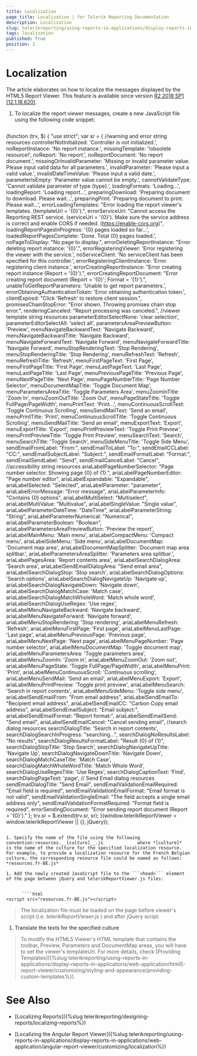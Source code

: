 ```yaml
---
title: Localization
page_title: Localization | for Telerik Reporting Documentation
description: Localization
slug: telerikreporting/using-reports-in-applications/display-reports-in-applications/web-application/html5-report-viewer/customizing/localization
tags: localization
published: True
position: 2
---
```


# Localization



The article elaborates on how to localize the messages displayed by the HTML5 Report Viewer. This feature is available since version  [R2 2018 SP1 (12.1.18.620)](https://www.telerik.com/support/whats-new/reporting/release-history/progress-telerik-reporting-r2-2018-sp1-12-1-18-620).       

1. To localize the report viewer messages, create a new JavaScript file using the following code snippet:

    
      ````js
(function (trv, $) {
    "use strict";
    var sr = {
        //warning and error string resources
        controllerNotInitialized: 'Controller is not initialized.',
        noReportInstance: 'No report instance.',
        missingTemplate: '!obsolete resource!',
        noReport: 'No report.',
        noReportDocument: 'No report document.',
        missingOrInvalidParameter: 'Missing or invalid parameter value. Please input valid data for all parameters.',
        invalidParameter: 'Please input a valid value.',
        invalidDateTimeValue: 'Please input a valid date.',
        parameterIsEmpty: 'Parameter value cannot be empty.',
        cannotValidateType: 'Cannot validate parameter of type {type}.',
        loadingFormats: 'Loading...',
        loadingReport: 'Loading report...',
        preparingDownload: 'Preparing document to download. Please wait...',
        preparingPrint: 'Preparing document to print. Please wait...',
        errorLoadingTemplates: "Error loading the report viewer\'s templates. (templateUrl = '{0}').",
        errorServiceUrl: "Cannot access the Reporting REST service. (serviceUrl = '{0}'). Make sure the service address is correct and enable CORS if needed. (https://enable-cors.org)",
        loadingReportPagesInProgress: '{0} pages loaded so far...',
        loadedReportPagesComplete: 'Done. Total {0} pages loaded.',
        noPageToDisplay: "No page to display.",
        errorDeletingReportInstance: "Error deleting report instance: '{0}'.",
        errorRegisteringViewer: 'Error registering the viewer with the service.',
        noServiceClient: 'No serviceClient has been specified for this controller.',
        errorRegisteringClientInstance: 'Error registering client instance.',
        errorCreatingReportInstance: "Error creating report instance (Report = '{0}').",
        errorCreatingReportDocument: "Error creating report document (Report = '{0}'; Format = '{1}').",
        unableToGetReportParameters: 'Unable to get report parameters.',
        errorObtainingAuthenticationToken: 'Error obtaining authentication token.',
        clientExpired: "Click 'Refresh' to restore client session.",
        promisesChainStopError: "Error shown. Throwing promises chain stop error.",
        renderingCanceled: "Report processing was canceled.",
        //viewer template string resources
        parameterEditorSelectNone: 'clear selection',
        parameterEditorSelectAll: 'select all',
        parametersAreaPreviewButton: 'Preview',
        menuNavigateBackwardText: 'Navigate Backward',
        menuNavigateBackwardTitle: 'Navigate Backward',
        menuNavigateForwardText: 'Navigate Forward',
        menuNavigateForwardTitle: 'Navigate Forward',
        menuStopRenderingText: 'Stop Rendering',
        menuStopRenderingTitle: 'Stop Rendering',
        menuRefreshText: 'Refresh',
        menuRefreshTitle: 'Refresh',
        menuFirstPageText: 'First Page',
        menuFirstPageTitle: 'First Page',
        menuLastPageText: 'Last Page',
        menuLastPageTitle: 'Last Page',
        menuPreviousPageTitle: 'Previous Page',
        menuNextPageTitle: 'Next Page',
        menuPageNumberTitle: 'Page Number Selector',
        menuDocumentMapTitle: 'Toggle Document Map',
        menuParametersAreaTitle: 'Toggle Parameters Area',
        menuZoomInTitle: 'Zoom In',
        menuZoomOutTitle: 'Zoom Out',
        menuPageStateTitle: 'Toggle FullPage/PageWidth',
        menuPrintText: 'Print...',
        menuContinuousScrollText: 'Toggle Continuous Scrolling',
        menuSendMailText: 'Send an email',
        menuPrintTitle: 'Print',
        menuContinuousScrollTitle: 'Toggle Continuous Scrolling',
        menuSendMailTitle: 'Send an email',
        menuExportText: 'Export',
        menuExportTitle: 'Export',
        menuPrintPreviewText: 'Toggle Print Preview',
        menuPrintPreviewTitle: 'Toggle Print Preview',
        menuSearchText: 'Search',
        menuSearchTitle: 'Toggle Search',
        menuSideMenuTitle: 'Toggle Side Menu',
        sendEmailFromLabel: "From:",
        sendEmailToLabel: "To:",
        sendEmailCCLabel: "CC:",
        sendEmailSubjectLabel: "Subject:",
        sendEmailFormatLabel: "Format:",
        sendEmailSendLabel: "Send",
        sendEmailCancelLabel: "Cancel",
        //accessibility string resources
        ariaLabelPageNumberSelector: "Page number selector. Showing page {0} of {1}.",
        ariaLabelPageNumberEditor: "Page number editor",
        ariaLabelExpandable: "Expandable",
        ariaLabelSelected: "Selected",
        ariaLabelParameter: "parameter",
        ariaLabelErrorMessage: "Error message",
        ariaLabelParameterInfo: "Contains {0} options",
        ariaLabelMultiSelect: "Multiselect",
        ariaLabelMultiValue: "Multivalue",
        ariaLabelSingleValue: "Single value",
        ariaLabelParameterDateTime: "DateTime",
        ariaLabelParameterString: "String",
        ariaLabelParameterNumerical: "Numerical",
        ariaLabelParameterBoolean: "Boolean",
        ariaLabelParametersAreaPreviewButton: 'Preview the report',
        ariaLabelMainMenu: 'Main menu',
        ariaLabelCompactMenu: 'Compact menu',
        ariaLabelSideMenu: 'Side menu',
        ariaLabelDocumentMap: 'Document map area',
        ariaLabelDocumentMapSplitter: 'Document map area splitbar.',
        ariaLabelParametersAreaSplitter: 'Parameters area splitbar.',
        ariaLabelPagesArea: 'Report contents area',
        ariaLabelSearchDialogArea: 'Search area',
        ariaLabelSendEmailDialogArea: "Send email area",
        ariaLabelSearchDialogStop: 'Stop search',
        ariaLabelSearchDialogOptions: 'Search options',
        ariaLabelSearchDialogNavigateUp: 'Navigate up',
        ariaLabelSearchDialogNavigateDown: 'Navigate down',
        ariaLabelSearchDialogMatchCase: 'Match case',
        ariaLabelSearchDialogMatchWholeWord: 'Match whole word',
        ariaLabelSearchDialogUseRegex: 'Use regex',
        ariaLabelMenuNavigateBackward: 'Navigate backward',
        ariaLabelMenuNavigateForward: 'Navigate forward',
        ariaLabelMenuStopRendering: 'Stop rendering',
        ariaLabelMenuRefresh: 'Refresh',
        ariaLabelMenuFirstPage: 'First page',
        ariaLabelMenuLastPage: 'Last page',
        ariaLabelMenuPreviousPage: 'Previous page',
        ariaLabelMenuNextPage: 'Next page',
        ariaLabelMenuPageNumber: 'Page number selector',
        ariaLabelMenuDocumentMap: 'Toggle document map',
        ariaLabelMenuParametersArea: 'Toggle parameters area',
        ariaLabelMenuZoomIn: 'Zoom in',
        ariaLabelMenuZoomOut: 'Zoom out',
        ariaLabelMenuPageState: 'Toggle FullPage/PageWidth',
        ariaLabelMenuPrint: 'Print',
        ariaLabelMenuContinuousScroll: 'Continuous scrolling',
        ariaLabelMenuSendMail: 'Send an email',
        ariaLabelMenuExport: 'Export',
        ariaLabelMenuPrintPreview: 'Toggle print preview',
        ariaLabelMenuSearch: 'Search in report contents',
        ariaLabelMenuSideMenu: 'Toggle side menu',
        ariaLabelSendEmailFrom: "From email address",
        ariaLabelSendEmailTo: "Recipient email address",
        ariaLabelSendEmailCC: "Carbon Copy email address",
        ariaLabelSendEmailSubject: "Email subject:",
        ariaLabelSendEmailFormat: "Report format:",
        ariaLabelSendEmailSend: "Send email",
        ariaLabelSendEmailCancel: "Cancel sending email",
        //search dialog resources
        searchDialogTitle: 'Search in report contents',
        searchDialogSearchInProgress: "searching...",
        searchDialogNoResultsLabel: "No results",
        searchDialogResultsFormatLabel: "Result {0} of {1}",
        searchDialogStopTitle: 'Stop Search',
        searchDialogNavigateUpTitle: 'Navigate Up',
        searchDialogNavigateDownTitle: 'Navigate Down',
        searchDialogMatchCaseTitle: 'Match Case',
        searchDialogMatchWholeWordTitle: 'Match Whole Word',
        searchDialogUseRegexTitle: 'Use Regex',
        searchDialogCaptionText: 'Find',
        searchDialogPageText: 'page',
        // Send Email dialog resources
        sendEmailDialogTitle: "Send Email",
        sendEmailValidationEmailRequired: "Email field is required",
        sendEmailValidationEmailFormat: "Email format is not valid",
        sendEmailValidationSingleEmail: "The field accepts a single email address only",
        sendEmailValidationFormatRequired: "Format field is required",
        errorSendingDocument: "Error sending report document (Report = '{0}')."
    };
    trv.sr = $.extend(trv.sr, sr);
}(window.telerikReportViewer = window.telerikReportViewer || {}, jQuery));
````

1. Specify the name of the file using the following convention:resources.__[culture]__.js             where *[culture]*  is the name of the culture for the specified localization resource.               For example, to provide a localization resource for the French Belgian culture, the corresponding resource file could be named as follows:             *resources.fr-BE.js* 

1. Add the newly created JavaScript file to the ```<head>``` element of the page between jQuery and telerikReportViewer.js files:             

    
      ````html
<script src="resources.fr-BE.js"></script>
````

   >The localization file must be loaded on the page before viewer's script (i.e.  *telerikReportViewer.js* ) and after jQuery script.

1. Translate the texts for the specified culture

> To modify the HTML5 Viewer's HTML template that contains the toolbar, Preview, Parameters and DocumentMap areas, you will have to set the viewer's templateUrl.            For more details, check [Providing Templates]({%slug telerikreporting/using-reports-in-applications/display-reports-in-applications/web-application/html5-report-viewer/customizing/styling-and-appearance/providing-custom-templates%}).         

# See Also

 

* [Localizing Reports]({%slug telerikreporting/designing-reports/localizing-reports%})

 

* [Localizing the Angular Report Viewer]({%slug telerikreporting/using-reports-in-applications/display-reports-in-applications/web-application/angular-report-viewer/customizing/localization%})

